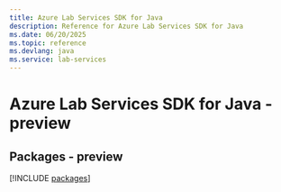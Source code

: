 ```yaml
---
title: Azure Lab Services SDK for Java
description: Reference for Azure Lab Services SDK for Java
ms.date: 06/20/2025
ms.topic: reference
ms.devlang: java
ms.service: lab-services
---
```

# Azure Lab Services SDK for Java - preview
## Packages - preview
[!INCLUDE [packages](lab-services-index.md)]